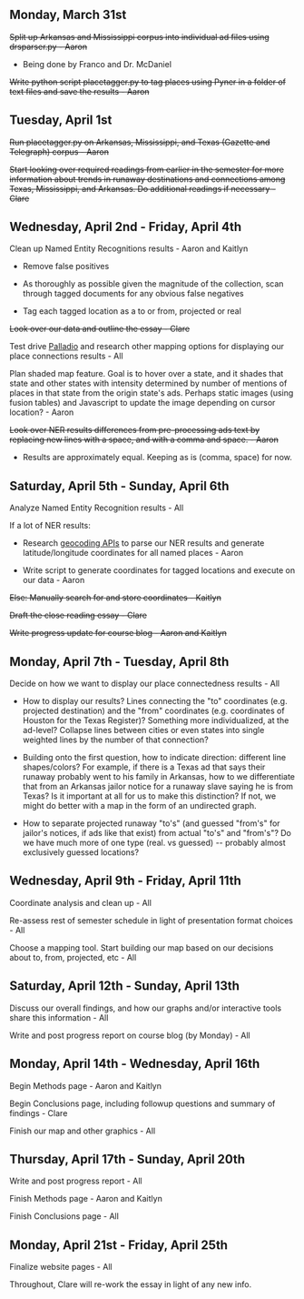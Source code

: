 Monday, March 31st
-----------------
~~Split up Arkansas and Mississippi corpus into individual ad files using drsparser.py - Aaron~~
* Being done by Franco and Dr. McDaniel

~~Write python script placetagger.py to tag places using Pyner in a folder of text files and save the results - Aaron~~


Tuesday, April 1st
-----------------
~~Run placetagger.py on Arkansas, Mississippi, and Texas (Gazette and Telegraph) corpus - Aaron~~

~~Start looking over required readings from earlier in the semester for more information about trends in runaway destinations and connections among Texas, Mississippi, and Arkansas. Do additional readings if necessary - Clare~~


Wednesday, April 2nd - Friday, April 4th
--------------------------------------
Clean up Named Entity Recognitions results - Aaron and Kaitlyn

* Remove false positives

* As thoroughly as possible given the magnitude of the collection, scan through tagged documents for any obvious false negatives

* Tag each tagged location as a to or from, projected or real

~~Look over our data and outline the essay - Clare~~

Test drive [Palladio](http://palladio.designhumanities.org/) and research other mapping options for displaying our place connections results - All

Plan shaded map feature. Goal is to hover over a state, and it shades that state and other states with intensity determined by number of mentions of places in that state from the origin state's ads. Perhaps static images (using fusion tables) and Javascript to update the image depending on cursor location? - Aaron

~~Look over NER results differences from pre-processing ads text by replacing new lines with a space, and with a comma and space. - Aaron~~

* Results are approximately equal. Keeping as is (comma, space) for now.


Saturday, April 5th - Sunday, April 6th
--------------------------------------
Analyze Named Entity Recognition results - All

If a lot of NER results:

* Research [geocoding APIs](http://blog.programmableweb.com/2012/06/21/7-free-geocoding-apis-google-bing-yahoo-and-mapquest/) to parse our NER results and generate latitude/longitude coordinates for all named places - Aaron

* Write script to generate coordinates for tagged locations and execute on our data - Aaron

~~Else: Manually search for and store coordinates - Kaitlyn~~

~~Draft the close reading essay - Clare~~

~~Write progress update for course blog - Aaron and Kaitlyn~~


Monday, April 7th - Tuesday, April 8th
------------------------------------
Decide on how we want to display our place connectedness results - All

* How to display our results? Lines connecting the "to" coordinates (e.g. projected destination) and the "from" coordinates (e.g. coordinates of Houston for the Texas Register)? Something more individualized, at the ad-level? Collapse lines between cities or even states into single weighted lines by the number of that connection?

* Building onto the first question, how to indicate direction: different line shapes/colors? For example, if there is a Texas ad that says their runaway probably went to his family in Arkansas, how to we differentiate that from an Arkansas jailor notice for a runaway slave saying he is from Texas? Is it important at all for us to make this distinction? If not, we might do better with a map in the form of an undirected graph.

* How to separate projected runaway "to's" (and guessed "from's" for jailor's notices, if ads like that exist) from actual "to's" and "from's"? Do we have much more of one type (real. vs guessed) -- probably almost exclusively guessed locations?


Wednesday, April 9th - Friday, April 11th
---------------------------------------
Coordinate analysis and clean up - All

Re-assess rest of semester schedule in light of presentation format choices - All

Choose a mapping tool. Start building our map based on our decisions about to, from, projected, etc - All


Saturday, April 12th - Sunday, April 13th
------------------------------------------
Discuss our overall findings, and how our graphs and/or interactive tools share this information - All

Write and post progress report on course blog (by Monday) - All


Monday, April 14th - Wednesday, April 16th
----------------------------------------
Begin Methods page - Aaron and Kaitlyn

Begin Conclusions page, including followup questions and summary of findings - Clare

Finish our map and other graphics - All


Thursday, April 17th - Sunday, April 20th
--------------------------------------
Write and post progress report - All

Finish Methods page - Aaron and Kaitlyn

Finish Conclusions page - All


Monday, April 21st - Friday, April 25th
------------------------------------
Finalize website pages - All


Throughout, Clare will re-work the essay in light of any new info.
